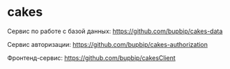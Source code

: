 # cakes

Сервис по работе с базой данных:
https://github.com/bupbip/cakes-data

Сервис авторизации:
https://github.com/bupbip/cakes-authorization

Фронтенд-сервис:
https://github.com/bupbip/cakesClient
